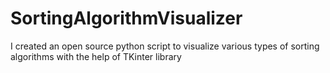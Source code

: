 # SortingAlgorithmVisualizer
I created an open source python script to visualize various types of sorting algorithms with the help of TKinter library

